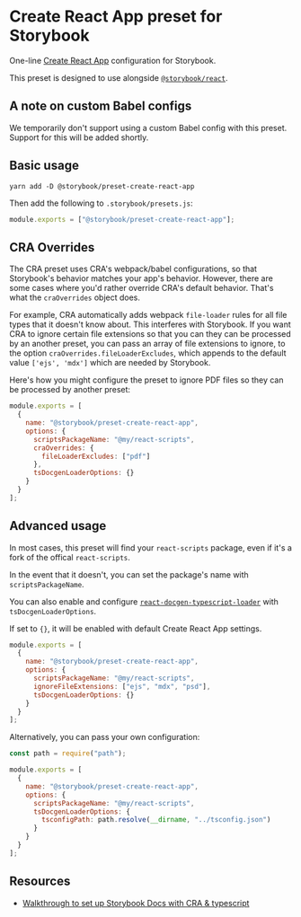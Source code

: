 # Create React App preset for Storybook

One-line [Create React App](https://github.com/facebook/create-react-app) configuration for Storybook.

This preset is designed to use alongside [`@storybook/react`](https://github.com/storybookjs/storybook/tree/master/app/react).

## A note on custom Babel configs

We temporarily don't support using a custom Babel config with this preset. Support for this will be added shortly.

## Basic usage

```
yarn add -D @storybook/preset-create-react-app
```

Then add the following to `.storybook/presets.js`:

```js
module.exports = ["@storybook/preset-create-react-app"];
```

## CRA Overrides

The CRA preset uses CRA's webpack/babel configurations, so that Storybook's behavior matches your app's behavior. However, there are some cases where you'd rather override CRA's default behavior. That's what the `craOverrides` object does.

For example, CRA automatically adds webpack `file-loader` rules for all file types that it doesn't know about. This interferes with Storybook. If you want CRA to ignore certain file extensions so that you can they can be processed by an another preset, you can pass an array of file extensions to ignore, to the option `craOverrides.fileLoaderExcludes`, which appends to the default value `['ejs', 'mdx']` which are needed by Storybook.

Here's how you might configure the preset to ignore PDF files so they can be processed by another preset:

```js
module.exports = [
  {
    name: "@storybook/preset-create-react-app",
    options: {
      scriptsPackageName: "@my/react-scripts",
      craOverrides: {
        fileLoaderExcludes: ["pdf"]
      },
      tsDocgenLoaderOptions: {}
    }
  }
];
```

## Advanced usage

In most cases, this preset will find your `react-scripts` package, even if it's a fork of the offical `react-scripts`.

In the event that it doesn't, you can set the package's name with `scriptsPackageName`.

You can also enable and configure [`react-docgen-typescript-loader`](https://github.com/strothj/react-docgen-typescript-loader) with `tsDocgenLoaderOptions`.

If set to `{}`, it will be enabled with default Create React App settings.

```js
module.exports = [
  {
    name: "@storybook/preset-create-react-app",
    options: {
      scriptsPackageName: "@my/react-scripts",
      ignoreFileExtensions: ["ejs", "mdx", "psd"],
      tsDocgenLoaderOptions: {}
    }
  }
];
```

Alternatively, you can pass your own configuration:

```js
const path = require("path");

module.exports = [
  {
    name: "@storybook/preset-create-react-app",
    options: {
      scriptsPackageName: "@my/react-scripts",
      tsDocgenLoaderOptions: {
        tsconfigPath: path.resolve(__dirname, "../tsconfig.json")
      }
    }
  }
];
```

## Resources

- [Walkthrough to set up Storybook Docs with CRA & typescript](https://gist.github.com/shilman/bc9cbedb2a7efb5ec6710337cbd20c0c)
